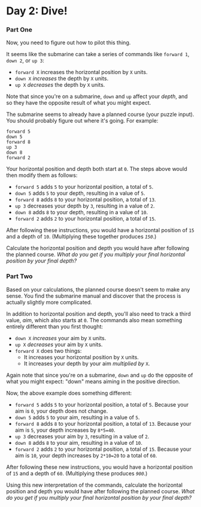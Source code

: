 # Day 2: Dive!

### Part One

Now, you need to figure out how to <span title="Tank, I need a pilot program for a B212 helicopter.">pilot this thing</span>.

It seems like the submarine can take a series of commands like `forward 1`, `down 2`, or `up 3`:

- `forward X` increases the horizontal position by `X` units.
- `down X` _increases_ the depth by `X` units.
- `up X` _decreases_ the depth by `X` units.

Note that since you're on a submarine, `down` and `up` affect your _depth_, and so they have the opposite result of what you might expect.

The submarine seems to already have a planned course (your puzzle input). You should probably figure out where it's going. For example:

    forward 5
    down 5
    forward 8
    up 3
    down 8
    forward 2

Your horizontal position and depth both start at `0`. The steps above would then modify them as follows:

- `forward 5` adds `5` to your horizontal position, a total of `5`.
- `down 5` adds `5` to your depth, resulting in a value of `5`.
- `forward 8` adds `8` to your horizontal position, a total of `13`.
- `up 3` decreases your depth by `3`, resulting in a value of `2`.
- `down 8` adds `8` to your depth, resulting in a value of `10`.
- `forward 2` adds `2` to your horizontal position, a total of `15`.

After following these instructions, you would have a horizontal position of `15` and a depth of `10`. (Multiplying these together produces _`150`_.)

Calculate the horizontal position and depth you would have after following the planned course. _What do you get if you multiply your final horizontal position by your final depth?_

### Part Two

Based on your calculations, the planned course doesn't seem to make any sense. You find the submarine manual and discover that the process is actually slightly more complicated.

In addition to horizontal position and depth, you'll also need to track a third value, _aim_, which also starts at `0`. The commands also mean something entirely different than you first thought:

- `down X` _increases_ your aim by `X` units.
- `up X` _decreases_ your aim by `X` units.
- `forward X` does two things:
  - It increases your horizontal position by `X` units.
  - It increases your depth by your aim _multiplied by_ `X`.

Again note that since you're on a submarine, `down` and `up` do the opposite of what you might expect: "down" means aiming in the positive direction.

Now, the above example does something different:

- `forward 5` adds `5` to your horizontal position, a total of `5`. Because your aim is `0`, your depth does not change.
- `down 5` adds `5` to your aim, resulting in a value of `5`.
- `forward 8` adds `8` to your horizontal position, a total of `13`. Because your aim is `5`, your depth increases by `8*5=40`.
- `up 3` decreases your aim by `3`, resulting in a value of `2`.
- `down 8` adds `8` to your aim, resulting in a value of `10`.
- `forward 2` adds `2` to your horizontal position, a total of `15`. Because your aim is `10`, your depth increases by `2*10=20` to a total of `60`.

After following these new instructions, you would have a horizontal position of `15` and a depth of `60`. (Multiplying these produces _`900`_.)

Using this new interpretation of the commands, calculate the horizontal position and depth you would have after following the planned course. _What do you get if you multiply your final horizontal position by your final depth?_
